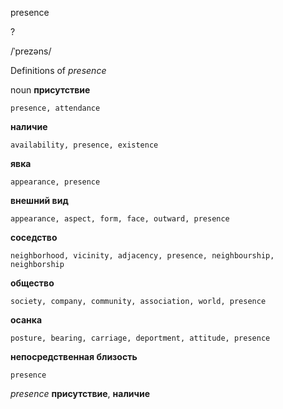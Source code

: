 presence

?

/ˈprezəns/

Definitions of _presence_

noun
**присутствие**

    presence, attendance
**наличие**

    availability, presence, existence
**явка**

    appearance, presence
**внешний вид**

    appearance, aspect, form, face, outward, presence
**соседство**

    neighborhood, vicinity, adjacency, presence, neighbourship, neighborship
**общество**

    society, company, community, association, world, presence
**осанка**

    posture, bearing, carriage, deportment, attitude, presence
**непосредственная близость**

    presence

_presence_
**присутствие**, **наличие**
